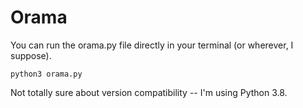 # Orama

You can run the orama.py file directly in your terminal (or wherever, I suppose). 

```python3 orama.py```

Not totally sure about version compatibility -- I'm using Python 3.8.

